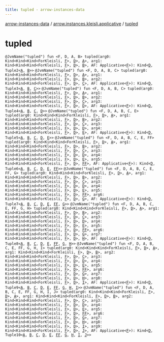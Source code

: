 ```yaml
---
title: tupled - arrow-instances-data
---
```


[arrow-instances-data](../index.html) / [arrow.instances.kleisli.applicative](index.html) / [tupled](./tupled.html)

# tupled

`@JvmName("tupled") fun <F, D, A, B> tupled(arg0: Kind<Kind<Kind<ForKleisli, `[`F`](tupled.html#F)`>, `[`D`](tupled.html#D)`>, `[`A`](tupled.html#A)`>, arg1: Kind<Kind<Kind<ForKleisli, `[`F`](tupled.html#F)`>, `[`D`](tupled.html#D)`>, `[`B`](tupled.html#B)`>, AF: Applicative<`[`F`](tupled.html#F)`>): Kind<`[`D`](tupled.html#D)`, Tuple2<`[`A`](tupled.html#A)`, `[`B`](tupled.html#B)`>>`
`@JvmName("tupled") fun <F, D, A, B, C> tupled(arg0: Kind<Kind<Kind<ForKleisli, `[`F`](tupled.html#F)`>, `[`D`](tupled.html#D)`>, `[`A`](tupled.html#A)`>, arg1: Kind<Kind<Kind<ForKleisli, `[`F`](tupled.html#F)`>, `[`D`](tupled.html#D)`>, `[`B`](tupled.html#B)`>, arg2: Kind<Kind<Kind<ForKleisli, `[`F`](tupled.html#F)`>, `[`D`](tupled.html#D)`>, `[`C`](tupled.html#C)`>, AF: Applicative<`[`F`](tupled.html#F)`>): Kind<`[`D`](tupled.html#D)`, Tuple3<`[`A`](tupled.html#A)`, `[`B`](tupled.html#B)`, `[`C`](tupled.html#C)`>>`
`@JvmName("tupled") fun <F, D, A, B, C> tupled(arg0: Kind<Kind<Kind<ForKleisli, `[`F`](tupled.html#F)`>, `[`D`](tupled.html#D)`>, `[`A`](tupled.html#A)`>, arg1: Kind<Kind<Kind<ForKleisli, `[`F`](tupled.html#F)`>, `[`D`](tupled.html#D)`>, `[`B`](tupled.html#B)`>, arg2: Kind<Kind<Kind<ForKleisli, `[`F`](tupled.html#F)`>, `[`D`](tupled.html#D)`>, `[`C`](tupled.html#C)`>, arg3: Kind<Kind<Kind<ForKleisli, `[`F`](tupled.html#F)`>, `[`D`](tupled.html#D)`>, `[`D`](tupled.html#D)`>, AF: Applicative<`[`F`](tupled.html#F)`>): Kind<`[`D`](tupled.html#D)`, Tuple4<`[`A`](tupled.html#A)`, `[`B`](tupled.html#B)`, `[`C`](tupled.html#C)`, `[`D`](tupled.html#D)`>>`
`@JvmName("tupled") fun <F, D, A, B, C, E> tupled(arg0: Kind<Kind<Kind<ForKleisli, `[`F`](tupled.html#F)`>, `[`D`](tupled.html#D)`>, `[`A`](tupled.html#A)`>, arg1: Kind<Kind<Kind<ForKleisli, `[`F`](tupled.html#F)`>, `[`D`](tupled.html#D)`>, `[`B`](tupled.html#B)`>, arg2: Kind<Kind<Kind<ForKleisli, `[`F`](tupled.html#F)`>, `[`D`](tupled.html#D)`>, `[`C`](tupled.html#C)`>, arg3: Kind<Kind<Kind<ForKleisli, `[`F`](tupled.html#F)`>, `[`D`](tupled.html#D)`>, `[`D`](tupled.html#D)`>, arg4: Kind<Kind<Kind<ForKleisli, `[`F`](tupled.html#F)`>, `[`D`](tupled.html#D)`>, `[`E`](tupled.html#E)`>, AF: Applicative<`[`F`](tupled.html#F)`>): Kind<`[`D`](tupled.html#D)`, Tuple5<`[`A`](tupled.html#A)`, `[`B`](tupled.html#B)`, `[`C`](tupled.html#C)`, `[`D`](tupled.html#D)`, `[`E`](tupled.html#E)`>>`
`@JvmName("tupled") fun <F, D, A, B, C, E, FF> tupled(arg0: Kind<Kind<Kind<ForKleisli, `[`F`](tupled.html#F)`>, `[`D`](tupled.html#D)`>, `[`A`](tupled.html#A)`>, arg1: Kind<Kind<Kind<ForKleisli, `[`F`](tupled.html#F)`>, `[`D`](tupled.html#D)`>, `[`B`](tupled.html#B)`>, arg2: Kind<Kind<Kind<ForKleisli, `[`F`](tupled.html#F)`>, `[`D`](tupled.html#D)`>, `[`C`](tupled.html#C)`>, arg3: Kind<Kind<Kind<ForKleisli, `[`F`](tupled.html#F)`>, `[`D`](tupled.html#D)`>, `[`D`](tupled.html#D)`>, arg4: Kind<Kind<Kind<ForKleisli, `[`F`](tupled.html#F)`>, `[`D`](tupled.html#D)`>, `[`E`](tupled.html#E)`>, arg5: Kind<Kind<Kind<ForKleisli, `[`F`](tupled.html#F)`>, `[`D`](tupled.html#D)`>, `[`FF`](tupled.html#FF)`>, AF: Applicative<`[`F`](tupled.html#F)`>): Kind<`[`D`](tupled.html#D)`, Tuple6<`[`A`](tupled.html#A)`, `[`B`](tupled.html#B)`, `[`C`](tupled.html#C)`, `[`D`](tupled.html#D)`, `[`E`](tupled.html#E)`, `[`FF`](tupled.html#FF)`>>`
`@JvmName("tupled") fun <F, D, A, B, C, E, FF, G> tupled(arg0: Kind<Kind<Kind<ForKleisli, `[`F`](tupled.html#F)`>, `[`D`](tupled.html#D)`>, `[`A`](tupled.html#A)`>, arg1: Kind<Kind<Kind<ForKleisli, `[`F`](tupled.html#F)`>, `[`D`](tupled.html#D)`>, `[`B`](tupled.html#B)`>, arg2: Kind<Kind<Kind<ForKleisli, `[`F`](tupled.html#F)`>, `[`D`](tupled.html#D)`>, `[`C`](tupled.html#C)`>, arg3: Kind<Kind<Kind<ForKleisli, `[`F`](tupled.html#F)`>, `[`D`](tupled.html#D)`>, `[`D`](tupled.html#D)`>, arg4: Kind<Kind<Kind<ForKleisli, `[`F`](tupled.html#F)`>, `[`D`](tupled.html#D)`>, `[`E`](tupled.html#E)`>, arg5: Kind<Kind<Kind<ForKleisli, `[`F`](tupled.html#F)`>, `[`D`](tupled.html#D)`>, `[`FF`](tupled.html#FF)`>, arg6: Kind<Kind<Kind<ForKleisli, `[`F`](tupled.html#F)`>, `[`D`](tupled.html#D)`>, `[`G`](tupled.html#G)`>, AF: Applicative<`[`F`](tupled.html#F)`>): Kind<`[`D`](tupled.html#D)`, Tuple7<`[`A`](tupled.html#A)`, `[`B`](tupled.html#B)`, `[`C`](tupled.html#C)`, `[`D`](tupled.html#D)`, `[`E`](tupled.html#E)`, `[`FF`](tupled.html#FF)`, `[`G`](tupled.html#G)`>>`
`@JvmName("tupled") fun <F, D, A, B, C, E, FF, G, H> tupled(arg0: Kind<Kind<Kind<ForKleisli, `[`F`](tupled.html#F)`>, `[`D`](tupled.html#D)`>, `[`A`](tupled.html#A)`>, arg1: Kind<Kind<Kind<ForKleisli, `[`F`](tupled.html#F)`>, `[`D`](tupled.html#D)`>, `[`B`](tupled.html#B)`>, arg2: Kind<Kind<Kind<ForKleisli, `[`F`](tupled.html#F)`>, `[`D`](tupled.html#D)`>, `[`C`](tupled.html#C)`>, arg3: Kind<Kind<Kind<ForKleisli, `[`F`](tupled.html#F)`>, `[`D`](tupled.html#D)`>, `[`D`](tupled.html#D)`>, arg4: Kind<Kind<Kind<ForKleisli, `[`F`](tupled.html#F)`>, `[`D`](tupled.html#D)`>, `[`E`](tupled.html#E)`>, arg5: Kind<Kind<Kind<ForKleisli, `[`F`](tupled.html#F)`>, `[`D`](tupled.html#D)`>, `[`FF`](tupled.html#FF)`>, arg6: Kind<Kind<Kind<ForKleisli, `[`F`](tupled.html#F)`>, `[`D`](tupled.html#D)`>, `[`G`](tupled.html#G)`>, arg7: Kind<Kind<Kind<ForKleisli, `[`F`](tupled.html#F)`>, `[`D`](tupled.html#D)`>, `[`H`](tupled.html#H)`>, AF: Applicative<`[`F`](tupled.html#F)`>): Kind<`[`D`](tupled.html#D)`, Tuple8<`[`A`](tupled.html#A)`, `[`B`](tupled.html#B)`, `[`C`](tupled.html#C)`, `[`D`](tupled.html#D)`, `[`E`](tupled.html#E)`, `[`FF`](tupled.html#FF)`, `[`G`](tupled.html#G)`, `[`H`](tupled.html#H)`>>`
`@JvmName("tupled") fun <F, D, A, B, C, E, FF, G, H, I> tupled(arg0: Kind<Kind<Kind<ForKleisli, `[`F`](tupled.html#F)`>, `[`D`](tupled.html#D)`>, `[`A`](tupled.html#A)`>, arg1: Kind<Kind<Kind<ForKleisli, `[`F`](tupled.html#F)`>, `[`D`](tupled.html#D)`>, `[`B`](tupled.html#B)`>, arg2: Kind<Kind<Kind<ForKleisli, `[`F`](tupled.html#F)`>, `[`D`](tupled.html#D)`>, `[`C`](tupled.html#C)`>, arg3: Kind<Kind<Kind<ForKleisli, `[`F`](tupled.html#F)`>, `[`D`](tupled.html#D)`>, `[`D`](tupled.html#D)`>, arg4: Kind<Kind<Kind<ForKleisli, `[`F`](tupled.html#F)`>, `[`D`](tupled.html#D)`>, `[`E`](tupled.html#E)`>, arg5: Kind<Kind<Kind<ForKleisli, `[`F`](tupled.html#F)`>, `[`D`](tupled.html#D)`>, `[`FF`](tupled.html#FF)`>, arg6: Kind<Kind<Kind<ForKleisli, `[`F`](tupled.html#F)`>, `[`D`](tupled.html#D)`>, `[`G`](tupled.html#G)`>, arg7: Kind<Kind<Kind<ForKleisli, `[`F`](tupled.html#F)`>, `[`D`](tupled.html#D)`>, `[`H`](tupled.html#H)`>, arg8: Kind<Kind<Kind<ForKleisli, `[`F`](tupled.html#F)`>, `[`D`](tupled.html#D)`>, `[`I`](tupled.html#I)`>, AF: Applicative<`[`F`](tupled.html#F)`>): Kind<`[`D`](tupled.html#D)`, Tuple9<`[`A`](tupled.html#A)`, `[`B`](tupled.html#B)`, `[`C`](tupled.html#C)`, `[`D`](tupled.html#D)`, `[`E`](tupled.html#E)`, `[`FF`](tupled.html#FF)`, `[`G`](tupled.html#G)`, `[`H`](tupled.html#H)`, `[`I`](tupled.html#I)`>>`
`@JvmName("tupled") fun <F, D, A, B, C, E, FF, G, H, I, J> tupled(arg0: Kind<Kind<Kind<ForKleisli, `[`F`](tupled.html#F)`>, `[`D`](tupled.html#D)`>, `[`A`](tupled.html#A)`>, arg1: Kind<Kind<Kind<ForKleisli, `[`F`](tupled.html#F)`>, `[`D`](tupled.html#D)`>, `[`B`](tupled.html#B)`>, arg2: Kind<Kind<Kind<ForKleisli, `[`F`](tupled.html#F)`>, `[`D`](tupled.html#D)`>, `[`C`](tupled.html#C)`>, arg3: Kind<Kind<Kind<ForKleisli, `[`F`](tupled.html#F)`>, `[`D`](tupled.html#D)`>, `[`D`](tupled.html#D)`>, arg4: Kind<Kind<Kind<ForKleisli, `[`F`](tupled.html#F)`>, `[`D`](tupled.html#D)`>, `[`E`](tupled.html#E)`>, arg5: Kind<Kind<Kind<ForKleisli, `[`F`](tupled.html#F)`>, `[`D`](tupled.html#D)`>, `[`FF`](tupled.html#FF)`>, arg6: Kind<Kind<Kind<ForKleisli, `[`F`](tupled.html#F)`>, `[`D`](tupled.html#D)`>, `[`G`](tupled.html#G)`>, arg7: Kind<Kind<Kind<ForKleisli, `[`F`](tupled.html#F)`>, `[`D`](tupled.html#D)`>, `[`H`](tupled.html#H)`>, arg8: Kind<Kind<Kind<ForKleisli, `[`F`](tupled.html#F)`>, `[`D`](tupled.html#D)`>, `[`I`](tupled.html#I)`>, arg9: Kind<Kind<Kind<ForKleisli, `[`F`](tupled.html#F)`>, `[`D`](tupled.html#D)`>, `[`J`](tupled.html#J)`>, AF: Applicative<`[`F`](tupled.html#F)`>): Kind<`[`D`](tupled.html#D)`, Tuple10<`[`A`](tupled.html#A)`, `[`B`](tupled.html#B)`, `[`C`](tupled.html#C)`, `[`D`](tupled.html#D)`, `[`E`](tupled.html#E)`, `[`FF`](tupled.html#FF)`, `[`G`](tupled.html#G)`, `[`H`](tupled.html#H)`, `[`I`](tupled.html#I)`, `[`J`](tupled.html#J)`>>`